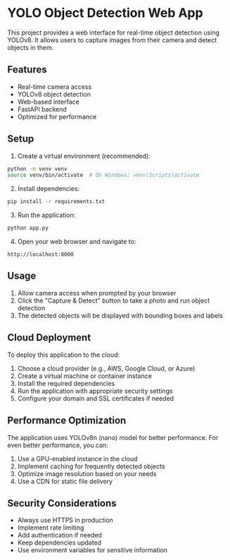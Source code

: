 # YOLO Object Detection Web App

This project provides a web interface for real-time object detection using YOLOv8. It allows users to capture images from their camera and detect objects in them.

## Features

- Real-time camera access
- YOLOv8 object detection
- Web-based interface
- FastAPI backend
- Optimized for performance

## Setup

1. Create a virtual environment (recommended):
```bash
python -m venv venv
source venv/bin/activate  # On Windows: venv\Scripts\activate
```

2. Install dependencies:
```bash
pip install -r requirements.txt
```

3. Run the application:
```bash
python app.py
```

4. Open your web browser and navigate to:
```
http://localhost:8000
```

## Usage

1. Allow camera access when prompted by your browser
2. Click the "Capture & Detect" button to take a photo and run object detection
3. The detected objects will be displayed with bounding boxes and labels

## Cloud Deployment

To deploy this application to the cloud:

1. Choose a cloud provider (e.g., AWS, Google Cloud, or Azure)
2. Create a virtual machine or container instance
3. Install the required dependencies
4. Run the application with appropriate security settings
5. Configure your domain and SSL certificates if needed

## Performance Optimization

The application uses YOLOv8n (nano) model for better performance. For even better performance, you can:

1. Use a GPU-enabled instance in the cloud
2. Implement caching for frequently detected objects
3. Optimize image resolution based on your needs
4. Use a CDN for static file delivery

## Security Considerations

- Always use HTTPS in production
- Implement rate limiting
- Add authentication if needed
- Keep dependencies updated
- Use environment variables for sensitive information 